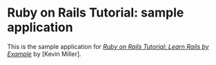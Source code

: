 # Ruby on Rails Tutorial: sample application

This is the sample application for
[*Ruby on Rails Tutorial: Learn Rails by Example*](http://railstutorial.org/)
by [Kevin Miller].
